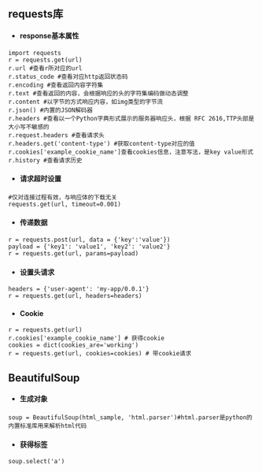 ## requests库
* #### response基本属性
```
import requests
r = requests.get(url)
r.url #查看r所对应的url
r.status_code #查看对应http返回状态码
r.encoding #查看返回内容字符集
r.text #查看返回的内容，会根据响应的头的字符集编码做动态调整
r.content #以字节的方式响应内容，如img类型的字节流
r.json() #内置的JSON解码器
r.headers #查看以一个Python字典形式展示的服务器响应头，根据 RFC 2616,TTP头部是大小写不敏感的
r.request.headers #查看请求头
r.headers.get('content-type') #获取content-type对应的值
r.cookies['example_cookie_name']查看cookies信息，注意写法，是key value形式
r.history #查看请求历史
```
* #### 请求超时设置
```
#仅对连接过程有效，与响应体的下载无关
requests.get(url, timeout=0.001)
```
* #### 传递数据
```
r = requests.post(url, data = {'key':'value'})
payload = {'key1': 'value1', 'key2': 'value2'}
r = requests.get(url, params=payload)
```
* #### 设置头请求
```
headers = {'user-agent': 'my-app/0.0.1'}
r = requests.get(url, headers=headers)
```
* #### Cookie
```
r = requests.get(url)
r.cookies['example_cookie_name'] # 获得cookie
cookies = dict(cookies_are='working')
r = requests.get(url, cookies=cookies) # 带cookie请求
```

## BeautifulSoup
* #### 生成对象
```
soup = BeautifulSoup(html_sample, 'html.parser')#html.parser是python的内置标准库用来解析html代码
```
* #### 获得标签
```
soup.select('a')
```
